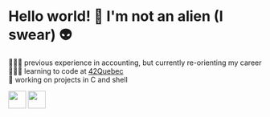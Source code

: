 <h1>Hello world! 👋 I'm not an alien (I swear) 👽</h1>

👩🏻‍🎓 previous experience in accounting, but currently re-orienting my career<br />
👩🏻‍💻 learning to code at [42Quebec](https://42quebec.com/)<br />
🌱 working on projects in C and shell<br />

<p >
  <a href="https://www.linkedin.com/in/katherinefortin/"><img src="https://cdn-icons-png.flaticon.com/512/174/174857.png" width="35"></a>
  <a href="discordapp.com/users/702998634844913675"><img src="https://cdn.logojoy.com/wp-content/uploads/20210422095037/discord-mascot.png" width="35"></a>
</p>
